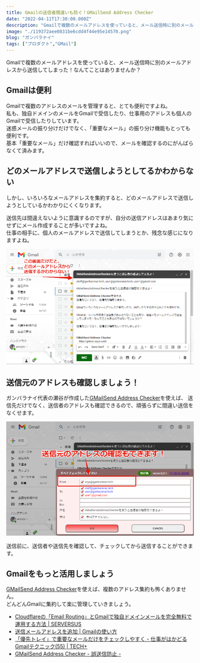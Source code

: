 ```yaml
---
title: Gmailの送信者間違いも防ぐ！GMailSend Address Checker
date: "2022-04-11T17:30:00.000Z"
description: "Gmailで複数のメールアドレスを使っていると、メール送信時に別のメールアドレスから送信してしまった！なんてことはありませんか？"
image: "./119372aee0831be6cdd4f44e95e14570.png"
blog: "ガンバラナイ"
tags: ["プロダクト","GMail"]
---
```

Gmailで複数のメールアドレスを使っていると、メール送信時に別のメールアドレスから送信してしまった！なんてことはありませんか？

## Gmailは便利

Gmailで複数のアドレスのメールを管理すると、とても便利ですよね。  
私も、独自ドメインのメールをGmailで受信したり、仕事用のアドレスも個人のGmailで受信したりしています。  
迷惑メールの振り分けだけでなく、「重要なメール」の振り分け機能もとっても便利です。  
基本「重要なメール」だけ確認すればいいので、メールを確認するのにがんばらなくて済みます。

## どのメールアドレスで送信しようとしてるかわからない
しかし、いろいろなメールアドレスを集約すると、どのメールアドレスで送信しようとしているかわかりにくくなります。

送信先は間違えないように意識するのですが、自分の送信アドレスはあまり気にせずにメール作成することが多いですよね。  
仕事の相手に、個人のメールアドレスで送信してしまうとか、残念な感じになりますよね。

![](./7bff9ffcf1c638ecc880204b3746f024.png)

## 送信元のアドレスも確認しましょう！

ガンバラナイ代表の瀬谷が作成した[GMailSend Address Checker](https://gmsck.seya.work/)を使えば、
送信先だけでなく、送信者のアドレスも確認できるので、頑張らずに間違い送信をなくせます。

![](./119372aee0831be6cdd4f44e95e14570.png)

送信前に、送信者や送信先を確認して、チェックしてから送信することができます。

## Gmailをもっと活用しましょう

[GMailSend Address Checker](https://gmsck.seya.work/)を使えば、複数のアドレス集約も怖くありません。  
どんどんGmailに集約して楽に管理していきましょう。

* [Cloudflareの「Email Routing」とGmailで独自ドメインメールを完全無料で運用する方法 | SERVERSUS](https://www.serversus.work/topics/qkf8sh2jusl8u6sjm5v5/)
* [送信メールアドレスを追加 | Gmailの使い方](https://www.g-workspace.jp/googleworkspace-reference/gmail/another-sendmail/)
* [「優先トレイ」で重要なメールだけをチェックしやすく - 仕事がはかどるGmailテクニック(55) | TECH+](https://news.mynavi.jp/techplus/article/gmail_tech-55/)
* [GMailSend Address Checker - 誤送信防止 -](https://gmsck.seya.work/)

